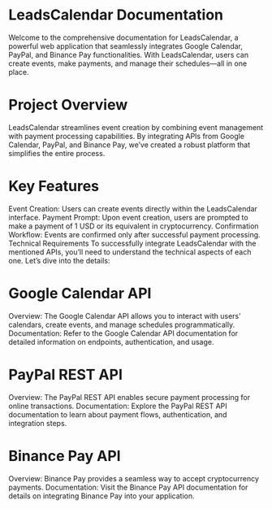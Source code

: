 # LeadsCalendar Documentation
Welcome to the comprehensive documentation for LeadsCalendar, a powerful web application that seamlessly integrates Google Calendar, PayPal, and Binance Pay functionalities. With LeadsCalendar, users can create events, make payments, and manage their schedules—all in one place.

# Project Overview
LeadsCalendar streamlines event creation by combining event management with payment processing capabilities. By integrating APIs from Google Calendar, PayPal, and Binance Pay, we’ve created a robust platform that simplifies the entire process.

# Key Features
Event Creation: Users can create events directly within the LeadsCalendar interface.
Payment Prompt: Upon event creation, users are prompted to make a payment of 1 USD or its equivalent in cryptocurrency.
Confirmation Workflow: Events are confirmed only after successful payment processing.
Technical Requirements
To successfully integrate LeadsCalendar with the mentioned APIs, you’ll need to understand the technical aspects of each one. Let’s dive into the details:

# Google Calendar API
Overview: The Google Calendar API allows you to interact with users’ calendars, create events, and manage schedules programmatically.
Documentation: Refer to the Google Calendar API documentation for detailed information on endpoints, authentication, and usage.

# PayPal REST API
Overview: The PayPal REST API enables secure payment processing for online transactions.
Documentation: Explore the PayPal REST API documentation to learn about payment flows, authentication, and integration steps.

# Binance Pay API
Overview: Binance Pay provides a seamless way to accept cryptocurrency payments.
Documentation: Visit the Binance Pay API documentation for details on integrating Binance Pay into your application.